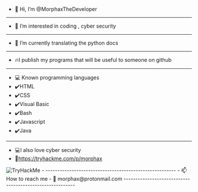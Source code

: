 - 👋 Hi, I’m @MorphaxTheDeveloper
- -------------------------------------------------------
- 👀 I’m interested in coding , cyber security
- -------------------------------------------------------
- 🌱 I’m currently translating the python docs
- -------------------------------------------------------
- 🔥I publish my programs that will be useful to someone on github 
---------------------------------------------------------
- 💻 Known programming languages
- ✔️HTML
- ✔️CSS
- ✔️Visual Basic
- ✔️Bash
- ✔️Javascript
- ✔️Java
- -------------------------------------------------------
- 💻I also love cyber security
- 🖤https://tryhackme.com/p/morphax
<img src="https://tryhackme-badges.s3.amazonaws.com/morphax.png" alt="TryHackMe">
- -------------------------------------------------------
- 📫 How to reach me
- 📧 morphax@protonmail.com
---------------------------------------------------------
<!---
MorphaxTheDeveloper/MorphaxTheDeveloper is a ✨ special ✨ repository because its `README.md` (this file) appears on your GitHub profile.
You can click the Preview link to take a look at your changes.
--->
